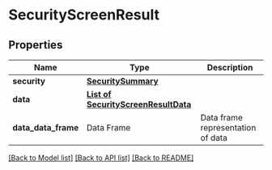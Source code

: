 # SecurityScreenResult

[//]: # (CLASS:IntrinioSDK::SecurityScreenResult)

[//]: # (KIND:object)

## Properties

[//]: # (START_DEFINITION)

Name | Type | Description
------------ | ------------- | -------------
**security** | [**SecuritySummary**](SecuritySummary.md) |  &nbsp;
**data** | [**List of SecurityScreenResultData**](SecurityScreenResult_data.md) |  &nbsp;
**data_data_frame** | Data Frame | Data frame representation of data

[//]: # (END_DEFINITION)


[//]: # (CONTAINED_CLASS:IntrinioSDK::SecuritySummary)


[//]: # (CONTAINED_CLASS:IntrinioSDK::SecurityScreenResult_data)


[[Back to Model list]](../README.md#documentation-for-models) [[Back to API list]](../README.md#documentation-for-api-endpoints) [[Back to README]](../README.md)


